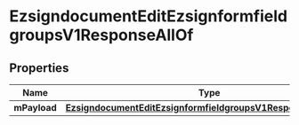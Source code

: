 

# EzsigndocumentEditEzsignformfieldgroupsV1ResponseAllOf


## Properties

| Name | Type | Description | Notes |
|------------ | ------------- | ------------- | -------------|
|**mPayload** | [**EzsigndocumentEditEzsignformfieldgroupsV1ResponseMPayload**](EzsigndocumentEditEzsignformfieldgroupsV1ResponseMPayload.md) |  |  |



